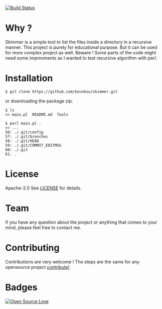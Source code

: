 [![Build Status](https://travis-ci.com/kounkou/skimmer.svg?branch=master)](https://travis-ci.com/kounkou/skimmer)

# Why ?
Skimmer is a simple tool to list the files inside a directory in a recursive manner.
This project is purely for educational purpose. But it can be used for more complex project as well.
Beware ! Some parts of the code might need some improvments as I wanted to test recursive 
algorithm with perl.

# Installation
```shell
$ git clone https://github.com/kounkou/skimmer.git
```
or downloading the package zip.

``` shell
$ ls
>> main.pl  README.md  Tools

$ perl main.pl .
>> ...
56: ./.git/config
57: ./.git/branches
58: ./.git/HEAD
59: ./.git/COMMIT_EDITMSG
60: ./.git
61: .
```

# License
Apache-2.0 See [LICENSE](https://github.com/kounkou/skimmer/blob/master/LICENSE) for details.

# Team
If you have any question about the project or anything that comes to your mind,
please feel free to contact me.

# Contributing
Contributions are very welcome !
The steps are the same for any opensource project [contribute!](https://git-scm.com/book/en/v2/GitHub-Contributing-to-a-Project).

# Badges
[![Open Source Love](https://badges.frapsoft.com/os/v1/open-source.svg?v=102)](git@github.com:kounkou/Template-Java.git)
